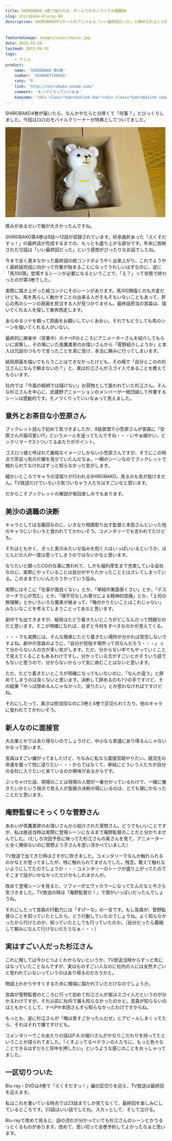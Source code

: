 ```yaml
---
title: SHIROBAKO 4巻で描かれる、チームでのモノづくりの醍醐味
slug: shirobako-bluray-04
description: SHIROBAKOが1クールのアニメなら「いい最終回だった」と締められること間違いなしな12話収録の第4巻を見ました。TV放送を見て内容が分かっていても、杉江さんを中心にムサニのメンバーが一致団結していくさまは、見ていて胸がアツくなります。


featuredimage: images/cover/movie.jpg
date: 2015-03-28
lastmod: 2015-04-01
tags: 
    - アニメ
product:
    name: 'SHIROBAKO 第4巻'
    number: '4548967149692'
    rate: '5'
    link: 'http://shirobako-anime.com/'
    comment: 'モノづくりっていいなぁ'
    kaeyome: '<div class="kaerebalink-box"><div class="kaerebalink-image"><a href="http://www.amazon.co.jp/exec/obidos/ASIN/B00OJXVUDU/illusionspace-22/ref=nosim/" rel="nofollow" target="_blank"><img src="https://ecx.images-amazon.com/images/I/51MESyd6yAL._SL160_.jpg" style="border: none;" /></a></div><div class="kaerebalink-info"><div class="kaerebalink-name"><a href="http://www.amazon.co.jp/exec/obidos/ASIN/B00OJXVUDU/illusionspace-22/ref=nosim/" rel="nofollow" target="_blank">SHIROBAKO 第4巻 (初回生産限定版) [Blu-ray]</a><div class="kaerebalink-powered-date">posted with <a href="http://kaereba.com" rel="nofollow" target="_blank">カエレバ</a></div></div><div class="kaerebalink-detail">木村珠莉 ワーナー・ブラザース・ホームエンターテイメント 2015-03-25    </div><div class="kaerebalink-link1"><div class="shoplinkamazon"><a href="http://www.amazon.co.jp/gp/search?keywords=SHIROBAKO%204%8A%AA%20blu-ray&__mk_ja_JP=%83J%83%5E%83J%83i&tag=illusionspace-22" rel="nofollow" target="_blank">Amazon</a></div><div class="shoplinkrakuten"><a href="http://hb.afl.rakuten.co.jp/hgc/0e95387f.f2aef20d.0e953880.25e412bd/?pc=http%3A%2F%2Fsearch.rakuten.co.jp%2Fsearch%2Fmall%2FSHIROBAKO%25204%25E5%25B7%25BB%2520blu-ray%2F-%2Ff.1-p.1-s.1-sf.0-st.A-v.2%3Fx%3D0%26scid%3Daf_ich_link_urltxt%26m%3Dhttp%3A%2F%2Fm.rakuten.co.jp%2F" rel="nofollow" target="_blank">楽天市場</a></div><div class="shoplinkyahoo"><a href="http://ck.jp.ap.valuecommerce.com/servlet/referral?sid=3085416&pid=882193779&vc_url=http%3A%2F%2Fsearch.shopping.yahoo.co.jp%2Fsearch%3Fp%3DSHIROBAKO%25204%25E5%25B7%25BB%2520blu-ray" rel="nofollow"  target="_blank">Yahooショッピング<img src="https://ad.jp.ap.valuecommerce.com/servlet/gifbanner?sid=3085416&pid=882193779" height="1" width="1" border="0"></a></div></div></div><div class="booklink-footer" style="clear: left"></div></div>'
---
```


SHIROBAKO4巻が届いたら、なんかやたらと分厚くて「何事？」とびっくりしました。今回はロロのモバイルクリーナーが特典としてついてました。

![ロロのモバイルクリーナー](c354f3e54a7ec26c938d1fbcea7cfffd.jpg)

厚みがあるせいで箱が大きかったんですね。

SHIROBAKO第4巻は9話〜12話が収録されています。紆余曲折あった「えくそだすっ！」の最終話が完成するまでの、もっとも盛り上がる部分です。年末に放映された12話は「いい最終回だった」という感想がぴったりなお話でしたね。

今まで全く進まなかった最終話の絵コンテがようやく出来上がり、これでようやく最終話完成に向かって作業が始まることになってうれしいはずなのに、逆に「馬100頭」登場するシーンが必要になるということで、「え？」って状態で終わったのが第3巻でした。

実際に描き上がった絵コンテにそのシーンがあります。馬100頭描くのも大変だけども、馬を馬らしく動かすことの出来る人がそもそもいないこともあって、肝心の馬のシーンの原画を担当する人が見つかりません。最終話担当の宮森は、描いてくれる人を探して東奔西走します。

あらゆるツテを頼って原画をお願いしていくあおい。それでもどうしても馬のシーンを描いてくれる人がいない。

最終的に麻雀中（営業中）のナベPのところにアニメーターさんを紹介してもらいに突撃し、その場にいた夜鷹書房のお偉いさんから「菅野紹介しようか」と本人は冗談のつもりで言ったことを真に受け、本当に頼みに行ってしまいます。

結局原画を描いてもらうことはできなかったけども、その場で「自分とこのの杉江さんになんで頼まないの？」と、実は杉江さんがスゴイ人であることを教えてもらいます。

社内では「今風の絵柄では描けない」お荷物として扱われていた杉江さん。そんな杉江さんを中心に、武蔵野アニメーションのメンバーが一致団結して作業するシーンは感動的です。モノづくりっていいなぁって思えました。


## 意外とお茶目な小笠原さん


ブックレット読んで初めて気づきましたが、9話冒頭で小笠原さんが宮森に「安原さんの猫可愛い!!!」というメールを送ってたんですね・・・いやぁ細かい。ビックリマーク3つついてるあたりがポイント。

ゴスロリ様と呼ばれて厳格なイメージしかない小笠原さんですが、すでにこの時点で茶目っ気の片鱗を見せていたんだなぁ。一瞬のシーンなのでブックレットで触れられてなければずっと知らなかった気がします。

細かいところでキャラの深堀りが行われるSHIROBAKO、見るのも気が抜けません。TV放送だけでいろいろ気づいちゃう人たちはすごいなと思います。

だからこそブックレットの解説が毎回楽しみでもあります。


## 美沙の退職の決断


キャラとしては当番回なのに、いきなり相撲取り出す監督と本田さんといった他のキャラにいろいろと食われててかわいそう。コメンタリーでも言われてたけども。

それはともかく、きっと美沙みたいな悩みを抱く人はいっぱいいるというか、ほとんどの人が一度は思ってしまうのではないかなと思います。

なりたいと願ったCGの仕事に携われて、しかも福利厚生まで充実している会社なのに、実際にやっていることは自分がやりたかったこととはズレてしまっている。このままでいいんだろうかっていう悩み。

実際にはそこに「仕事が面白くない」とか、「単純作業面倒くさい」とか、「デスマーチで心が荒む」とか、「理不尽なしわ寄せによる精神的苦痛」とか、「上司の無理解」とかいろいろな要素が絡まって、「俺のやりたいことはこれじゃない」みたいなことを考えてしまうことってあると思います。

劇中でも出てきますが、結局はたどり着きたいところがどこなんだって問題なのだと思います。そこが明確になれば、自ずと今何をすべきなのかが見えてくる。

・・・でも実際には、そんな簡単にたどり着きたい場所が分かれば苦労しないですよね。劇中の宮森のように、「自分が目指す場所って何なんだろう・・・」って分からない人の方が多い気がします。ただ、分からない中でもやっていくことで見えてくることもあるわけですし、分かっている方がすごいとかそういう話でもないと思うので、分からないからって気に病むことはないと思います。

ただ、たどり着きたいところが明確になってもいないのに、「なんか違う」と辞めてしまうのは良くないと思います。決断して辞めるのも1つの手ですけど、その結果「やっぱ辞めるんじゃなかった、戻りたい」とか思わなければですけどね。

それにしたって、美沙は担当回なのに3巻と4巻で区切られてたり、他のキャラに食われててかわいそう。


## 新人なのに面接官


大企業とかではあり得ないのでしょうけど、中小なら普通にあり得るんじゃないかなって思います。

宮森はすごい嫌がってましたけど、ちなみに私なら面接官超やりたい。就活生の命運を握って悦に浸りたい・・・からではなくて、単純にどういう人たちが自分の会社に入りたいと来ているのか興味があるからです。

ぶっちゃけた話、現場のことは現場の人間が一番分かっているわけで、一緒に働きたいかという視点で見る人が面接の決断の場にいるのは、とても理にかなったことだと思います。


## 庵野監督にそっくりな菅野さん


あおいが夜鷹書房のお偉いさんから紹介された菅野さん。どうでもいいことですが、私は放送当時は実際に登場シーンになるまで庵野監督のことだと分かりませんでした。（むしろ次回予告に映ってた杉江さんの奥さんを見て、アニメーターと全く関係ないのに菅野よう子さんを思い浮かべていました）

TV放送で出てきた時はさすがに吹きました。コメンタリーでなんか触れられるのかなとか思ってましたが、特に触れられてませんでした。残念。敢えて触れないようにしてたのでしょうか・・・コメンタリーのトークが盛り上がってたのでそこまで話がいかなかっただけかもしれませんが。

改めて登場シーンを見ると、ソファーがエヴァカラーになってたんだなと今さら気づきました。TV放送の時は「庵野監督だ！」で頭がいっぱいだったんでしょうね。

それにしたって宮森の行動力には「すげーな」の一言です。もし宮森が、菅野監督のことを知っていたとしたら、どう行動していたのでしょうね。よく知らなかったから行けたのか、知っていたとしても行っていたのか。（自分だったら萎縮して頼みになんて行けないだろうなぁ・・・）


## 実はすごい人だった杉江さん


これに関しては今ひとつよくわからないというか、TV放送当時からずっと気にはなっていたことなんですが、実はものすごい人なのに社内の人には全然すごいと思われていないっていうのはあり得るのだろうかと。

物語上わかりやすくするために極端に描かれていただけなのでしょうか。

宮森が菅野監督のところに行って初めて杉江さんが実はスゴイ人だというのが分かるわけですが、それ以前に社内で誰も知らなかったのかと。宮森が知らないのはともかくとして、ナベPや本田さんすら知らなかったわけですからね。

もっとも、逆に杉江さんが「俺は昔すごかったんだぜ」とアピールしまくってたら、それはそれで嫌ですけども。

コメンタリーでこのあたりの話はP.A.の堀川さんがかなりこだわりを持ってたということが語られてました。「くすぶってるベテランの人たちに、もっと色々なことできるはずだろと背中を押したい」というような感じのことをおっしゃってました。


## 一区切りついた


Blu-ray・DVDは4巻で「えくそだすっ！」編の区切りを迎え、TV放送は最終回を迎えます。

私はこれを書いている時点では23話までしか見てなくて、最終回を楽しみにしているところです。23話はいい話でしたね。スカッとして、そして泣ける。

Blu-rayで改めて見ると、話の流れが分かっていても杉江さんのシーンとかうるっとくるものがあります。改めて、思い切って全巻予約してよかったなぁと思います。


  